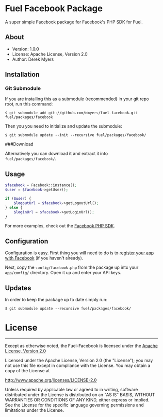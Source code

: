 # Fuel Facebook Package

A super simple Facebook package for Facebook's PHP SDK for Fuel.

## About
* Version: 1.0.0
* License: Apache License, Version 2.0
* Author: Derek Myers

## Installation

### Git Submodule

If you are installing this as a submodule (recommended) in your git repo root, run this command:

	$ git submodule add git://github.com/dmyers/fuel-facebook.git fuel/packages/facebook

Then you you need to initialize and update the submodule:

	$ git submodule update --init --recursive fuel/packages/facebook/

###Download

Alternatively you can download it and extract it into `fuel/packages/facebook/`.

## Usage

```php
$facebook = Facebook::instance();
$user = $facebook->getUser();

if ($user) {
	$logoutUrl = $facebook->getLogoutUrl();
} else {
	$loginUrl = $facebook->getLoginUrl();
}
```

For more examples, check out the [Facebook PHP SDK](https://github.com/facebook/facebook-php-sdk).

## Configuration

Configuration is easy. First thing you will need to do is to [register your app with Facebook](https://developers.facebook.com/apps) (if you haven't already).

Next, copy the `config/facebook.php` from the package up into your `app/config/` directory. Open it up and enter your API keys.

## Updates

In order to keep the package up to date simply run:

	$ git submodule update --recursive fuel/packages/facebook/

# License
---
Except as otherwise noted, the Fuel-Facebook is licensed under the [Apache License, Version 2.0](http://www.apache.org/licenses/LICENSE-2.0.html)

Licensed under the Apache License, Version 2.0 (the "License");
you may not use this file except in compliance with the License.
You may obtain a copy of the License at

  http://www.apache.org/licenses/LICENSE-2.0

Unless required by applicable law or agreed to in writing, software
distributed under the License is distributed on an "AS IS" BASIS,
WITHOUT WARRANTIES OR CONDITIONS OF ANY KIND, either express or implied.
See the License for the specific language governing permissions and
limitations under the License.